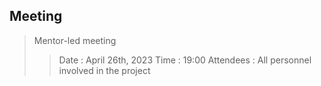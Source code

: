 ## Meeting

> Mentor-led meeting
>> Date : April 26th, 2023
>> Time : 19:00
>> Attendees : All personnel involved in the project
